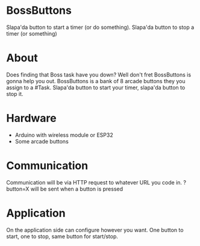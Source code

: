 # BossButtons
Slapa'da button to start a timer (or do something). Slapa'da button to stop a timer (or something)

# About

Does finding that Boss task have you down?  Well don't fret BossButtons is gonna help you out.  BossButtons is a bank of 8
arcade buttons they you assign to a #Task.  Slapa'da button to start your timer, slapa'da button to stop it.

# Hardware

* Arduino with wireless module or ESP32
* Some arcade buttons

# Communication

Communication will be via HTTP request to whatever URL you code in.  ?button=X will be sent when a button is pressed

# Application

On the application side can configure however you want. One button to start, one to stop, same button for start/stop.

